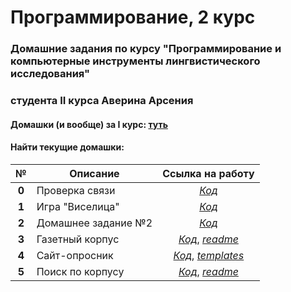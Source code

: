 # Программирование, 2 курс
### Домашние задания по курсу "Программирование и компьютерные инструменты лингвистического исследования"
### студента II курса Аверина Арсения
#### Домашки (и вообще) за I курс: [туть](https://github.com/arsenitheunicorn/prog "VIII. Не кради")
#### Найти  текущие домашки:

**№**|**Описание**|**Ссылка на работу**
:---:|---|:---:
**0**|Проверка связи|[*Код*](https://youtu.be/dQw4w9WgXcQ)
**1**|Игра "Виселица"|[*Код*](https://github.com/arsenitheunicorn/prog2grade/tree/master/hw1/averin_hw1.ipynb)
**2**|Домашнее задание №2|[*Код*](https://github.com/arsenitheunicorn/prog2grade/tree/master/hw2/averin2hw.ipynb)
**3**|Газетный корпус|[*Код*](https://github.com/arsenitheunicorn/prog2grade/blob/master/hw3project1_newspapers/hw3.ipynb), [*readme*](https://github.com/arsenitheunicorn/prog2grade/blob/master/hw3project1_newspapers/README.md)
**4**|Сайт-опросник|[*Код*](https://github.com/arsenitheunicorn/prog2grade/blob/master/hw4_quest/my_seite_code.py), [*templates*](https://github.com/arsenitheunicorn/prog2grade/tree/master/hw4_quest/templates)
**5**|Поиск по корпусу|[*Код*](https://github.com/arsenitheunicorn/prog2grade/blob/master/hw5/hw5.py), [*readme*](https://github.com/arsenitheunicorn/prog2grade/blob/master/hw5/readme.md)
